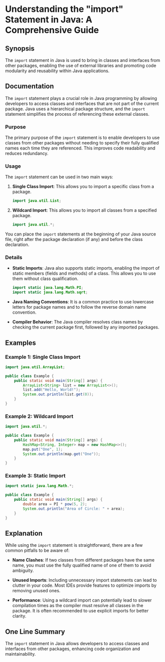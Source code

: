<!--
Meta Description: # Understanding the "import" Statement in Java: A Comprehensive Guide ## Synopsis The `import` statement in Java is used to bring in classes and inter...
Meta Keywords: import, java, class, static, statement
-->

# Understanding the "import" Statement in Java: A Comprehensive Guide

## Synopsis
The `import` statement in Java is used to bring in classes and interfaces from other packages, enabling the use of external libraries and promoting code modularity and reusability within Java applications.

## Documentation
The `import` statement plays a crucial role in Java programming by allowing developers to access classes and interfaces that are not part of the current package. Java uses a hierarchical package structure, and the `import` statement simplifies the process of referencing these external classes.

### Purpose
The primary purpose of the `import` statement is to enable developers to use classes from other packages without needing to specify their fully qualified names each time they are referenced. This improves code readability and reduces redundancy.

### Usage
The `import` statement can be used in two main ways:

1. **Single Class Import**: This allows you to import a specific class from a package.
   ```java
   import java.util.List;
   ```

2. **Wildcard Import**: This allows you to import all classes from a specified package.
   ```java
   import java.util.*;
   ```

You can place the `import` statements at the beginning of your Java source file, right after the package declaration (if any) and before the class declaration.

### Details
- **Static Imports**: Java also supports static imports, enabling the import of static members (fields and methods) of a class. This allows you to use them without class qualification.
  ```java
  import static java.lang.Math.PI;
  import static java.lang.Math.sqrt;
  ```

- **Java Naming Conventions**: It is a common practice to use lowercase letters for package names and to follow the reverse domain name convention.

- **Compiler Behavior**: The Java compiler resolves class names by checking the current package first, followed by any imported packages.

## Examples
### Example 1: Single Class Import
```java
import java.util.ArrayList;

public class Example {
    public static void main(String[] args) {
        ArrayList<String> list = new ArrayList<>();
        list.add("Hello, World!");
        System.out.println(list.get(0));
    }
}
```

### Example 2: Wildcard Import
```java
import java.util.*;

public class Example {
    public static void main(String[] args) {
        HashMap<String, Integer> map = new HashMap<>();
        map.put("One", 1);
        System.out.println(map.get("One"));
    }
}
```

### Example 3: Static Import
```java
import static java.lang.Math.*;

public class Example {
    public static void main(String[] args) {
        double area = PI * pow(5, 2);
        System.out.println("Area of Circle: " + area);
    }
}
```

## Explanation
While using the `import` statement is straightforward, there are a few common pitfalls to be aware of:

- **Name Clashes**: If two classes from different packages have the same name, you must use the fully qualified name of one of them to avoid ambiguity.
  
- **Unused Imports**: Including unnecessary import statements can lead to clutter in your code. Most IDEs provide features to optimize imports by removing unused ones.

- **Performance**: Using a wildcard import can potentially lead to slower compilation times as the compiler must resolve all classes in the package. It is often recommended to use explicit imports for better clarity.

## One Line Summary
The `import` statement in Java allows developers to access classes and interfaces from other packages, enhancing code organization and maintainability.
